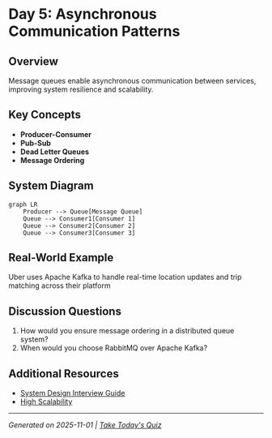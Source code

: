 # Day 5: Asynchronous Communication Patterns

## Overview
Message queues enable asynchronous communication between services, improving system resilience and scalability.

## Key Concepts
- **Producer-Consumer**
- **Pub-Sub**
- **Dead Letter Queues**
- **Message Ordering**

## System Diagram
```mermaid
graph LR
    Producer --> Queue[Message Queue]
    Queue --> Consumer1[Consumer 1]
    Queue --> Consumer2[Consumer 2]
    Queue --> Consumer3[Consumer 3]
```

## Real-World Example
Uber uses Apache Kafka to handle real-time location updates and trip matching across their platform

## Discussion Questions
1. How would you ensure message ordering in a distributed queue system?
2. When would you choose RabbitMQ over Apache Kafka?

## Additional Resources
- [System Design Interview Guide](https://github.com/donnemartin/system-design-primer)
- [High Scalability](http://highscalability.com/)

---
*Generated on 2025-11-01 | [Take Today's Quiz](../docs/quiz-2025-11-01.html)*
